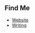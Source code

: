 
## Find Me
- <a href="https://limjungyoon.com/">Website</a>
- <a href="https://jungyoonlim.substack.com/">Writing</a>
